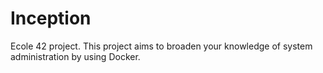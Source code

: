 # Inception
Ecole 42 project. This project aims to broaden your knowledge of system administration by using Docker.
